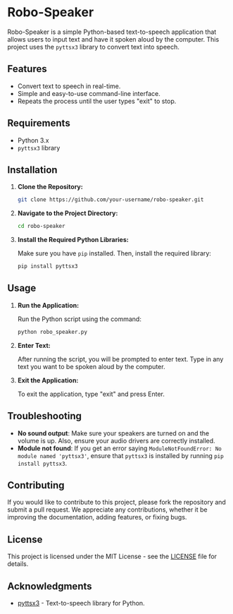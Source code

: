 # Robo-Speaker

Robo-Speaker is a simple Python-based text-to-speech application that allows users to input text and have it spoken aloud by the computer. This project uses the `pyttsx3` library to convert text into speech.

## Features

- Convert text to speech in real-time.
- Simple and easy-to-use command-line interface.
- Repeats the process until the user types "exit" to stop.

## Requirements

- Python 3.x
- `pyttsx3` library

## Installation

1. **Clone the Repository:**

    ```bash
    git clone https://github.com/your-username/robo-speaker.git
    ```

2. **Navigate to the Project Directory:**

    ```bash
    cd robo-speaker
    ```

3. **Install the Required Python Libraries:**

    Make sure you have `pip` installed. Then, install the required library:

    ```bash
    pip install pyttsx3
    ```

## Usage

1. **Run the Application:**

    Run the Python script using the command:

    ```bash
    python robo_speaker.py
    ```

2. **Enter Text:**

    After running the script, you will be prompted to enter text. Type in any text you want to be spoken aloud by the computer.

3. **Exit the Application:**

    To exit the application, type "exit" and press Enter.


## Troubleshooting

- **No sound output**: Make sure your speakers are turned on and the volume is up. Also, ensure your audio drivers are correctly installed.
- **Module not found**: If you get an error saying `ModuleNotFoundError: No module named 'pyttsx3'`, ensure that `pyttsx3` is installed by running `pip install pyttsx3`.

## Contributing

If you would like to contribute to this project, please fork the repository and submit a pull request. We appreciate any contributions, whether it be improving the documentation, adding features, or fixing bugs.

## License

This project is licensed under the MIT License - see the [LICENSE](LICENSE) file for details.

## Acknowledgments

- [pyttsx3](https://pyttsx3.readthedocs.io/en/latest/) - Text-to-speech library for Python.

